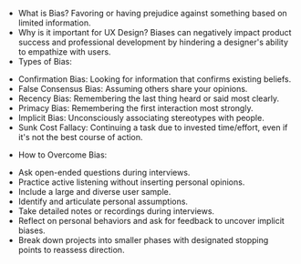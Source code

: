 - What is Bias? Favoring or having prejudice against something based on limited information.
- Why is it important for UX Design? Biases can negatively impact product success and professional development by hindering a designer's ability to empathize with users.
- Types of Bias:
+ Confirmation Bias: Looking for information that confirms existing beliefs.
+ False Consensus Bias: Assuming others share your opinions.
+ Recency Bias: Remembering the last thing heard or said most clearly.
+ Primacy Bias: Remembering the first interaction most strongly.
+ Implicit Bias: Unconsciously associating stereotypes with people.
+ Sunk Cost Fallacy: Continuing a task due to invested time/effort, even if it's not the best course of action.
- How to Overcome Bias:
+ Ask open-ended questions during interviews.
+ Practice active listening without inserting personal opinions.
+ Include a large and diverse user sample.
+ Identify and articulate personal assumptions.
+ Take detailed notes or recordings during interviews.
+ Reflect on personal behaviors and ask for feedback to uncover implicit biases.
+ Break down projects into smaller phases with designated stopping points to reassess direction.